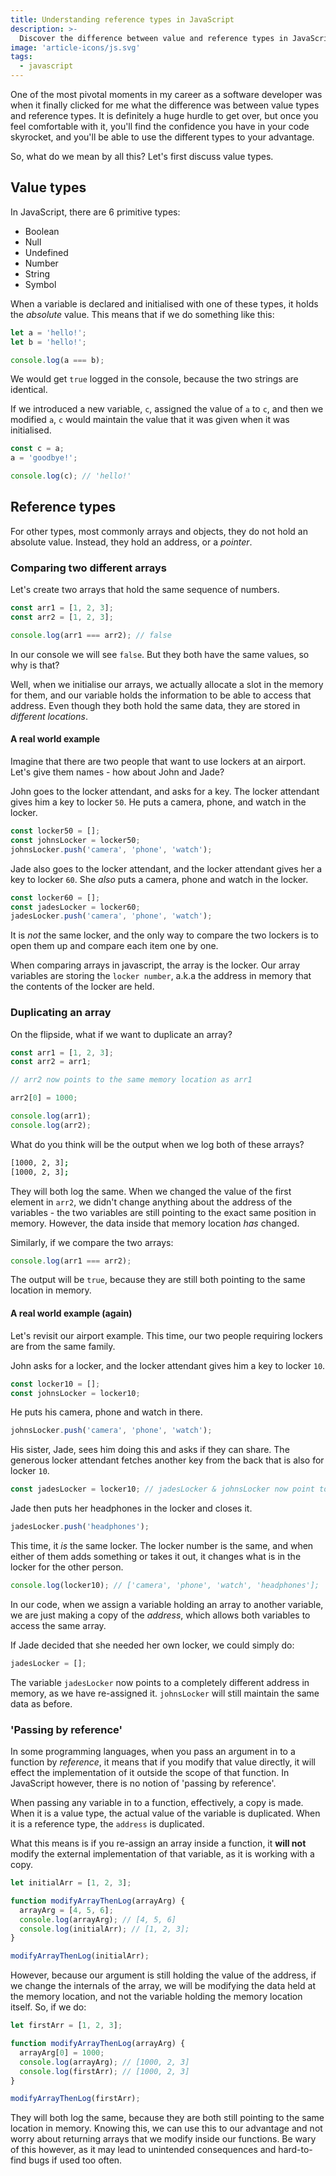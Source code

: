 ```yaml
---
title: Understanding reference types in JavaScript
description: >-
  Discover the difference between value and reference types in JavaScript, and how to use them to your advantage.
image: 'article-icons/js.svg'
tags:
  - javascript
---
```


One of the most pivotal moments in my career as a software developer was when it finally clicked for me what the difference was between value types and reference types. It is definitely a huge hurdle to get over, but once you feel comfortable with it, you'll find the confidence you have in your code skyrocket, and you'll be able to use the different types to your advantage.

So, what do we mean by all this? Let's first discuss value types.

## Value types

In JavaScript, there are 6 primitive types:

- Boolean
- Null
- Undefined
- Number
- String
- Symbol

When a variable is declared and initialised with one of these types, it holds the _absolute_ value. This means that if we do something like this:

```js
let a = 'hello!';
let b = 'hello!';

console.log(a === b);
```

We would get `true` logged in the console, because the two strings are identical.

If we introduced a new variable, `c`, assigned the value of `a` to `c`, and then we modified `a`, `c` would maintain the value that it was given when it was initialised.

```js
const c = a;
a = 'goodbye!';

console.log(c); // 'hello!'
```

## Reference types

For other types, most commonly arrays and objects, they do not hold an absolute value. Instead, they hold an address, or a _pointer_.

### Comparing two different arrays

Let's create two arrays that hold the same sequence of numbers.

```js
const arr1 = [1, 2, 3];
const arr2 = [1, 2, 3];

console.log(arr1 === arr2); // false
```

In our console we will see `false`. But they both have the same values, so why is that?

Well, when we initialise our arrays, we actually allocate a slot in the memory for them, and our variable holds the information to be able to access that address. Even though they both hold the same data, they are stored in _different locations_.

#### A real world example

Imagine that there are two people that want to use lockers at an airport. Let's give them names - how about John and Jade?

John goes to the locker attendant, and asks for a key. The locker attendant gives him a key to locker `50`. He puts a camera, phone, and watch in the locker.

```js
const locker50 = [];
const johnsLocker = locker50;
johnsLocker.push('camera', 'phone', 'watch');
```

Jade also goes to the locker attendant, and the locker attendant gives her a key to locker `60`. She _also_ puts a camera, phone and watch in the locker.

```js
const locker60 = [];
const jadesLocker = locker60;
jadesLocker.push('camera', 'phone', 'watch');
```

It is _not_ the same locker, and the only way to compare the two lockers is to open them up and compare each item one by one.

When comparing arrays in javascript, the array is the locker. Our array variables are storing the `locker number`, a.k.a the address in memory that the contents of the locker are held.

### Duplicating an array

On the flipside, what if we want to duplicate an array?

```js
const arr1 = [1, 2, 3];
const arr2 = arr1;

// arr2 now points to the same memory location as arr1

arr2[0] = 1000;

console.log(arr1);
console.log(arr2);
```

What do you think will be the output when we log both of these arrays?

```bash
[1000, 2, 3];
[1000, 2, 3];
```

They will both log the same. When we changed the value of the first element in `arr2`, we didn't change anything about the address of the variables - the two variables are still pointing to the exact same position in memory. However, the data inside that memory location _has_ changed.

Similarly, if we compare the two arrays:

```js
console.log(arr1 === arr2);
```

The output will be `true`, because they are still both pointing to the same location in memory.

#### A real world example (again)

Let's revisit our airport example. This time, our two people requiring lockers are from the same family.

John asks for a locker, and the locker attendant gives him a key to locker `10`.

```js
const locker10 = [];
const johnsLocker = locker10;
```

He puts his camera, phone and watch in there.

```js
johnsLocker.push('camera', 'phone', 'watch');
```

His sister, Jade, sees him doing this and asks if they can share. The generous locker attendant fetches another key from the back that is also for locker `10`.

```js
const jadesLocker = locker10; // jadesLocker & johnsLocker now point to the same address in memory
```

Jade then puts her headphones in the locker and closes it.

```js
jadesLocker.push('headphones');
```

This time, it _is_ the same locker. The locker number is the same, and when either of them adds something or takes it out, it changes what is in the locker for the other person.

```js
console.log(locker10); // ['camera', 'phone', 'watch', 'headphones'];
```

In our code, when we assign a variable holding an array to another variable, we are just making a copy of the _address_, which allows both variables to access the same array.

If Jade decided that she needed her own locker, we could simply do:

```js
jadesLocker = [];
```

The variable `jadesLocker` now points to a completely different address in memory, as we have re-assigned it. `johnsLocker` will still maintain the same data as before.

### 'Passing by reference'

In some programming languages, when you pass an argument in to a function by _reference_, it means that if you modify that value directly, it will effect the implementation of it outside the scope of that function. In JavaScript however, there is no notion of 'passing by reference'.

When passing any variable in to a function, effectively, a copy is made. When it is a value type, the actual value of the variable is duplicated. When it is a reference type, the `address` is duplicated.

What this means is if you re-assign an array inside a function, it **will not** modify the external implementation of that variable, as it is working with a copy.

```js
let initialArr = [1, 2, 3];

function modifyArrayThenLog(arrayArg) {
  arrayArg = [4, 5, 6];
  console.log(arrayArg); // [4, 5, 6]
  console.log(initialArr); // [1, 2, 3];
}

modifyArrayThenLog(initialArr);
```

However, because our argument is still holding the value of the address, if we change the internals of the array, we will be modifying the data held at the memory location, and not the variable holding the memory location itself. So, if we do:

```js
let firstArr = [1, 2, 3];

function modifyArrayThenLog(arrayArg) {
  arrayArg[0] = 1000;
  console.log(arrayArg); // [1000, 2, 3]
  console.log(firstArr); // [1000, 2, 3]
}

modifyArrayThenLog(firstArr);
```

They will both log the same, because they are both still pointing to the same location in memory. Knowing this, we can use this to our advantage and not worry about returning arrays that we modify inside our functions. Be wary of this however, as it may lead to unintended consequences and hard-to-find bugs if used too often.
